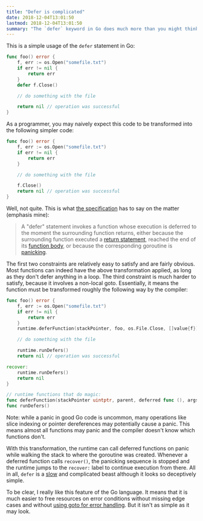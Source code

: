 ```yaml
---
title: "Defer is complicated"
date: 2018-12-04T13:01:50
lastmod: 2018-12-04T13:01:50
summary: "The `defer` keyword in Go does much more than you might think, leading to performance issues in some cases. Why is this?"
---
```

This is a simple usage of the `defer` statement in Go:

```go
func foo() error {
    f, err := os.Open("somefile.txt")
    if err != nil {
        return err
    }
    defer f.Close()

    // do something with the file

    return nil // operation was successful
}
```

As a programmer, you may naively expect this code to be transformed into the following simpler code:

```go
func foo() error {
    f, err := os.Open("somefile.txt")
    if err != nil {
        return err
    }

    // do something with the file

    f.Close()
    return nil // operation was successful
}
```

Well, not quite. This is what [the specification](https://golang.org/ref/spec#Defer_statements) has to say on the matter (emphasis mine):

> A "defer" statement invokes a function whose execution is deferred to the moment the surrounding function returns, either because the surrounding function executed a [return statement](https://golang.org/ref/spec#Return_statements), reached the end of its [function body](https://golang.org/ref/spec#Function_declarations), or because the corresponding goroutine is [panicking](https://golang.org/ref/spec#Handling_panics).

The first two constraints are relatively easy to satisfy and are fairly obvious. Most functions can indeed have the above transformation applied, as long as they don't defer anything in a loop. The third constraint is much harder to satisfy, because it involves a non-local goto. Essentially, it means the function must be transformed roughly the following way by the compiler:

```go
func foo() error {
    f, err := os.Open("somefile.txt")
    if err != nil {
        return err
    }
    runtime.deferFunction(stackPointer, foo, os.File.Close, []value{f})

    // do something with the file

    runtime.runDefers()
    return nil // operation was successful

recover:
    runtime.runDefers()
    return nil
}

// runtime functions that do magic:
func deferFunction(stackPointer uintptr, parent, deferred func (), args []value)
func runDefers()
```

Note: while a panic in good Go code is uncommon, many operations like slice indexing or pointer dereferences may potentially cause a panic. This means almost all functions may panic and the compiler doesn't know which functions don't.

With this transformation, the runtime can call deferred functions on panic while walking the stack to where the goroutine was created. Whenever a deferred function calls `recover()`, the panicking sequence is stopped and the runtime jumps to the `recover:` label to continue execution from there. All in all, `defer` is a [slow](https://github.com/golang/go/issues/14939) and complicated beast although it looks so deceptively simple.

To be clear, I really like this feature of the Go language. It means that it is much easier to free resources on error conditions without missing edge cases and without [using goto for error handling](https://eli.thegreenplace.net/2009/04/27/using-goto-for-error-handling-in-c). But it isn't as simple as it may look.
